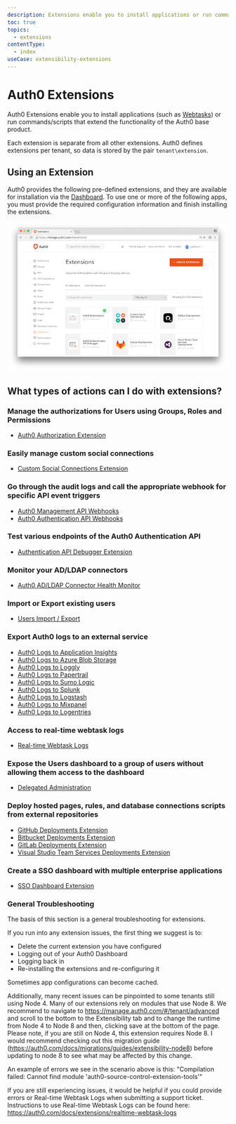 ```yaml
---
description: Extensions enable you to install applications or run commands/scripts that extend the functionality of Auth0.
toc: true
topics:
  - extensions
contentType:
  - index
useCase: extensibility-extensions
---
```

# Auth0 Extensions

Auth0 Extensions enable you to install applications (such as [Webtasks](https://webtask.io/)) or run commands/scripts that extend the functionality of the Auth0 base product.

Each extension is separate from all other extensions. Auth0 defines extensions per tenant, so data is stored by the pair `tenant\extension`.

## Using an Extension

Auth0 provides the following pre-defined extensions, and they are available for installation via the [Dashboard](${manage_url}). To use one or more of the following apps, you must provide the required configuration information and finish installing the extensions.

![Auth0 Extensions](/media/articles/extensions/auth0-provided-extensions.png)

## What types of actions can I do with extensions?

### Manage the authorizations for Users using Groups, Roles and Permissions
- [Auth0 Authorization Extension](/extensions/authorization-extension)

### Easily manage custom social connections
- [Custom Social Connections Extension](/extensions/custom-social-extensions)

### Go through the audit logs and call the appropriate webhook for specific API event triggers
- [Auth0 Management API Webhooks](/extensions/management-api-webhooks)
- [Auth0 Authentication API Webhooks](/extensions/authentication-api-webhooks)

### Test various endpoints of the Auth0 Authentication API
- [Authentication API Debugger Extension](/extensions/authentication-api-debugger)

### Monitor your AD/LDAP connectors
- [Auth0 AD/LDAP Connector Health Monitor](/extensions/adldap-connector)

### Import or Export existing users
- [Users Import / Export](/extensions/user-import-export)

### Export Auth0 logs to an external service
- [Auth0 Logs to Application Insights](/extensions/application-insight)
- [Auth0 Logs to Azure Blob Storage](/extensions/azure-blob-storage)
- [Auth0 Logs to Loggly](/extensions/loggly)
- [Auth0 Logs to Papertrail](/extensions/papertrail)
- [Auth0 Logs to Sumo Logic](/extensions/sumologic)
- [Auth0 Logs to Splunk](/extensions/splunk)
- [Auth0 Logs to Logstash](/extensions/logstash)
- [Auth0 Logs to Mixpanel](/extensions/mixpanel)
- [Auth0 Logs to Logentries](/extensions/logentries)

### Access to real-time webtask logs
- [Real-time Webtask Logs](/extensions/realtime-webtask-logs)

### Expose the Users dashboard to a group of users without allowing them access to the dashboard
- [Delegated Administration](/extensions/delegated-admin)

### Deploy hosted pages, rules, and database connections scripts from external repositories
- [GitHub Deployments Extension](/extensions/github-deploy)
- [Bitbucket Deployments Extension](/extensions/bitbucket-deploy)
- [GitLab Deployments Extension](/extensions/gitlab-deploy)
- [Visual Studio Team Services Deployments Extension](/extensions/visual-studio-team-services-deploy)

### Create a SSO dashboard with multiple enterprise applications 
- [SSO Dashboard Extension](extensions/sso-dashboard)

### General Troubleshooting

The basis of this section is a general troubleshooting for extensions.

If you run into any extension issues, the first thing we suggest is to:
- Delete the current extension you have configured
- Logging out  of your Auth0 Dashboard
- Logging back in
- Re-installing the extensions and re-configuring it


Sometimes app configurations can become cached.

Additionally, many recent issues can be pinpointed to some tenants still using Node 4. Many of  our extensions rely on modules that use Node 8. We recommend to navigate to https://manage.auth0.com/#/tenant/advanced and scroll to the bottom to the Extensibility tab and to change the runtime from Node 4 to Node 8 and then, clicking save at the bottom of the page. 
Please note, if you are still on Node 4, this extension requires Node 8. I would recommend checking out this migration guide (https://auth0.com/docs/migrations/guides/extensibility-node8)  before updating to node 8 to see what may be affected by this change.

An example of errors we see in the scenario above  is this:   "Compilation failed: Cannot find module 'auth0-source-control-extension-tools'"

If you are still experiencing issues, it would be helpful if you could provide errors or Real-time Webtask Logs when submitting a support ticket. Instructions to use Real-time Webtask Logs can be found here: https://auth0.com/docs/extensions/realtime-webtask-logs


